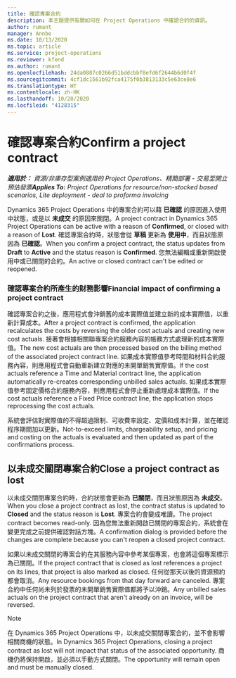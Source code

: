 ```yaml
---
title: 確認專案合約
description: 本主題提供有關如何在 Project Operations 中確認合約的資訊。
author: rumant
manager: Annbe
ms.date: 10/13/2020
ms.topic: article
ms.service: project-operations
ms.reviewer: kfend
ms.author: rumant
ms.openlocfilehash: 24da0887c0266d51bddcbbf8efd6f2644b6d0f4f
ms.sourcegitcommit: 4cf1dc1561b92fca4175f0b3813133c5e63ce8e6
ms.translationtype: HT
ms.contentlocale: zh-HK
ms.lasthandoff: 10/28/2020
ms.locfileid: "4128315"
---
```

# <a name="confirm-a-project-contract"></a><span data-ttu-id="957e6-103">確認專案合約</span><span class="sxs-lookup"><span data-stu-id="957e6-103">Confirm a project contract</span></span>

<span data-ttu-id="957e6-104">_**適用於：** 資源/非庫存型案例適用的 Project Operations、精簡部署 - 交易至開立預估發票_</span><span class="sxs-lookup"><span data-stu-id="957e6-104">_**Applies To:** Project Operations for resource/non-stocked based scenarios, Lite deployment - deal to proforma invoicing_</span></span>

<span data-ttu-id="957e6-105">Dynamics 365 Project Operations 中的專案合約可以藉 **已確認** 的原因進入使用中狀態，或是以 **未成交** 的原因來關閉。</span><span class="sxs-lookup"><span data-stu-id="957e6-105">A project contract in Dynamics 365 Project Operations can be active with a reason of **Confirmed**, or closed with a reason of **Lost**.</span></span> <span data-ttu-id="957e6-106">確認專案合約時，狀態會從 **草稿** 更新為 **使用中**，而且狀態原因為 **已確認**。</span><span class="sxs-lookup"><span data-stu-id="957e6-106">When you confirm a project contract, the status updates from **Draft** to **Active** and the status reason is **Confirmed**.</span></span> <span data-ttu-id="957e6-107">您無法編輯或重新開啟使用中或已關閉的合約。</span><span class="sxs-lookup"><span data-stu-id="957e6-107">An active or closed contract can't be edited or reopened.</span></span> 

### <a name="financial-impact-of-confirming-a-project-contract"></a><span data-ttu-id="957e6-108">確認專案合約所產生的財務影響</span><span class="sxs-lookup"><span data-stu-id="957e6-108">Financial impact of confirming a project contract</span></span>

<span data-ttu-id="957e6-109">確認專案合約之後，應用程式會沖銷舊的成本實際值並建立新的成本實際值，以重新計算成本。</span><span class="sxs-lookup"><span data-stu-id="957e6-109">After a project contract is confirmed, the application recalculates the costs by reversing the older cost actuals and creating new cost actuals.</span></span> <span data-ttu-id="957e6-110">接著會根據相關聯專案合約服務內容的帳務方式處理新的成本實際值。</span><span class="sxs-lookup"><span data-stu-id="957e6-110">The new cost actuals are then processed based on the billing method of the associated project contract line.</span></span> <span data-ttu-id="957e6-111">如果成本實際值參考時間和材料合約服務內容，則應用程式會自動重新建立對應的未開單銷售實際值。</span><span class="sxs-lookup"><span data-stu-id="957e6-111">If the cost actuals reference a Time and Material contract line, the application automatically re-creates corresponding unbilled sales actuals.</span></span> <span data-ttu-id="957e6-112">如果成本實際值參考固定價格合約服務內容，則應用程式會停止重新處理成本實際值。</span><span class="sxs-lookup"><span data-stu-id="957e6-112">If the cost actuals reference a Fixed Price contract line, the application stops reprocessing the cost actuals.</span></span>

<span data-ttu-id="957e6-113">系統會評估對實際值的不得超過限制、可收費率設定、定價和成本計算，並在確認程序期間加以更新。</span><span class="sxs-lookup"><span data-stu-id="957e6-113">Not-to-exceed limits, chargeability setup, and pricing and costing on the actuals is evaluated and then updated as part of the confirmations process.</span></span>

## <a name="close-a-project-contract-as-lost"></a><span data-ttu-id="957e6-114">以未成交關閉專案合約</span><span class="sxs-lookup"><span data-stu-id="957e6-114">Close a project contract as lost</span></span>

<span data-ttu-id="957e6-115">以未成交關閉專案合約時，合約狀態會更新為 **已關閉**，而且狀態原因為 **未成交**。</span><span class="sxs-lookup"><span data-stu-id="957e6-115">When you close a project contract as lost, the contract status is updated to **Closed** and the status reason is **Lost**.</span></span> <span data-ttu-id="957e6-116">專案合約會變成唯讀。</span><span class="sxs-lookup"><span data-stu-id="957e6-116">The project contract becomes read-only.</span></span> <span data-ttu-id="957e6-117">因為您無法重新開啟已關閉的專案合約，系統會在變更完成之前提供確認對話方塊。</span><span class="sxs-lookup"><span data-stu-id="957e6-117">A confirmation dialog is provided before the changes are complete because you can't reopen a closed project contract.</span></span>

<span data-ttu-id="957e6-118">如果以未成交關閉的專案合約在其服務內容中參考某個專案，也會將這個專案標示為已關閉。</span><span class="sxs-lookup"><span data-stu-id="957e6-118">If the project contract that is closed as lost references a project on its lines, that project is also marked as closed.</span></span> <span data-ttu-id="957e6-119">任何從那天以後的資源預約都會取消。</span><span class="sxs-lookup"><span data-stu-id="957e6-119">Any resource bookings from that day forward are canceled.</span></span> <span data-ttu-id="957e6-120">專案合約中任何尚未列於發票的未開單銷售實際值都將予以沖銷。</span><span class="sxs-lookup"><span data-stu-id="957e6-120">Any unbilled sales actuals on the project contract that aren't already on an invoice, will be reversed.</span></span>

> [!NOTE]
> <span data-ttu-id="957e6-121">在 Dynamics 365 Project Operations 中，以未成交關閉專案合約，並不會影響相關商機的狀態。</span><span class="sxs-lookup"><span data-stu-id="957e6-121">In Dynamics 365 Project Operations, closing a project contract as lost will not impact that status of the associated opportunity.</span></span> <span data-ttu-id="957e6-122">商機仍將保持開啟，並必須以手動方式關閉。</span><span class="sxs-lookup"><span data-stu-id="957e6-122">The opportunity will remain open and must be manually closed.</span></span>
